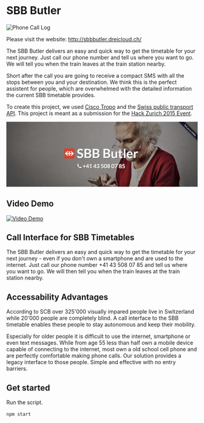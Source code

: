 # SBB Butler

![Phone Call Log](https://github.com/sbb-butler/butler/raw/master/sbbbutler.png "Overview")

Please visit the website: http://sbbbutler.dreicloud.ch/

The SBB Butler delivers an easy and quick way to get the timetable for your next journey. Just call our phone number and tell us where you want to go. We will tell you when the train leaves at the train station nearby.

Short after the call you are going to receive a compact SMS with all the stops between you and your destination. We think this is the perfect assistent for people, which are overwhelmed with the detailed information the current SBB timetable provides.

To create this project, we used [Cisco Tropo](https://www.tropo.com/) and the [Swiss public transport API](http://transport.opendata.ch/). This project is meant as a submission for the [Hack Zurich 2015 Event](http://www.hackzurich.com/15).

![Website Screenshot](photo.jpg)

Video Demo
----------

[![Video Demo](http://img.youtube.com/vi/wABy_E8LNN4/0.jpg)](https://www.youtube.com/watch?v=wABy_E8LNN4&feature=youtu.be)

Call Interface for SBB Timetables
---------------------------------

The SBB Butler delivers an easy and quick way to get the timetable for your next journey - even if you don't own a smartphone and are used to the internet. Just call our phone number +41 43 508 07 85 and tell us where you want to go. We will then tell you when the train leaves at the train station nearby.

Accessability Advantages
------------------------

According to SCB over 325'000 visually impared people live in Switzerland while 20'000 people are completely blind. A call interface to the SBB timetable enables these people to stay autonomous and keep their mobility.

Especially for older people it is difficult to use the internet, smartphone or even text messages. While from age 55 less than half own a mobile device capable of connecting to the internet, most own a old school cell phone and are perfectly comfortable making phone calls. Our solution provides a legacy interface to those people. Simple and effective with no entry barriers.

## Get started

Run the script.

```bash
npm start
```
